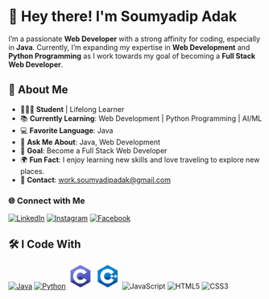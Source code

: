 # 👋 Hey there! I'm **Soumyadip Adak**

I’m a passionate **Web Developer** with a strong affinity for coding, especially in **Java**. Currently, I’m expanding my expertise in **Web Development** and **Python Programming** as I work towards my goal of becoming a **Full Stack Web Developer**.

## 🔗 About Me

- 🧑🏻‍🎓 **Student** | Lifelong Learner
- 📚 **Currently Learning**: Web Development | Python Programming | AI/ML
- 💻 **Favorite Language**: Java
- 💬 **Ask Me About**: Java, Web Development
- 🎯 **Goal**: Become a Full Stack Web Developer
- 🌍 **Fun Fact**: I enjoy learning new skills and love traveling to explore new places.
- 📧 **Contact**: [work.soumyadipadak@gmail.com](mailto:work.soumyadipadak@gmail.com)

### 🌐 Connect with Me

<p align="left">
    <a href="https://www.linkedin.com/in/soumyadip-adak-a19b03281/" target="_blank"><img src="https://img.icons8.com/color/48/000000/linkedin.png" alt="LinkedIn" width="30" height="30"></a>
    <a href="https://www.instagram.com/soumyadip_adak8888" target="_blank"><img src="https://img.icons8.com/color/48/000000/instagram-new--v1.png" alt="Instagram" width="30" height="30"></a>
    <a href="https://www.facebook.com/soumyadip.adak.99" target="_blank"><img src="https://img.icons8.com/color/48/000000/facebook.png" alt="Facebook" width="30" height="30"></a>
</p>

## 🛠 I Code With

<p align="left">
    <a href="https://github.com/adak99/JAVA-PROGRAMMING" target="_blank"><img src="https://img.icons8.com/color/48/000000/java-coffee-cup-logo--v1.png" alt="Java" width="50" height="50"></a>
    <a href="https://github.com/adak99/Python-programming" target="_blank"><img src="https://img.icons8.com/color/48/000000/python--v1.png" alt="Python" width="50" height="50"></a>
    <img src="c-programming.png" alt="C Programming" width="50" height="50">
    <img src="cpp.png" alt="C++" width="50" height="50">
    <img src="https://img.icons8.com/color/48/000000/javascript--v1.png" alt="JavaScript" width="50" height="50">
    <img src="https://img.icons8.com/color/48/000000/html-5--v1.png" alt="HTML5" width="50" height="50">
    <img src="https://img.icons8.com/color/48/000000/css3.png" alt="CSS3" width="50" height="50">
</p>


